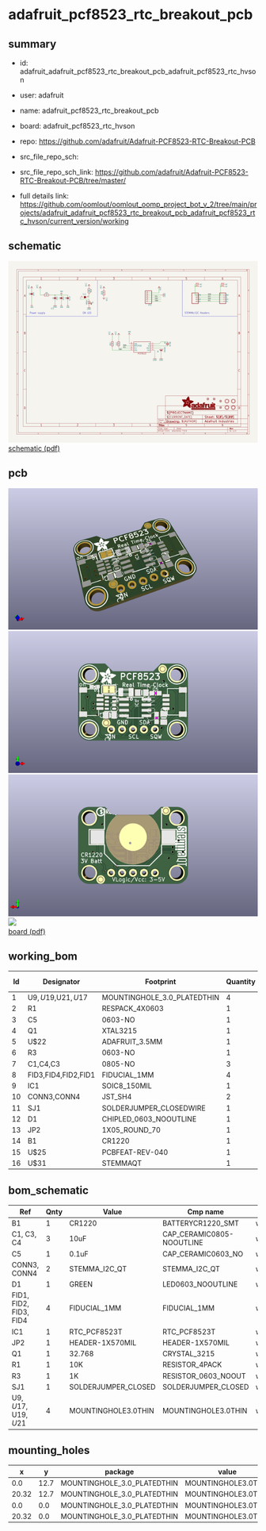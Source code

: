 # adafruit_pcf8523_rtc_breakout_pcb
 
## summary 
* id: adafruit_adafruit_pcf8523_rtc_breakout_pcb_adafruit_pcf8523_rtc_hvson
* user: adafruit
* name: adafruit_pcf8523_rtc_breakout_pcb
* board: adafruit_pcf8523_rtc_hvson
* repo: https://github.com/adafruit/Adafruit-PCF8523-RTC-Breakout-PCB



* src_file_repo_sch: 
* src_file_repo_sch_link: https://github.com/adafruit/Adafruit-PCF8523-RTC-Breakout-PCB/tree/master/
* full details link: https://github.com/oomlout/oomlout_oomp_project_bot_v_2/tree/main/projects/adafruit_adafruit_pcf8523_rtc_breakout_pcb_adafruit_pcf8523_rtc_hvson/current_version/working  

## schematic  
![](working_schematic_600.png)  
[schematic (pdf)](working_schematic.pdf) 






















## pcb  
![](working_3d_600.png) 
![](working_3d_front_600.png)  
![](working_3d_back_600.png)  
![](working_600.png)  
[board (pdf)](working.pdf)  

## working_bom
| Id | Designator | Footprint | Quantity | Designation | Supplier and ref |  | None | 
| --- | --- | --- | --- | --- | --- | --- | --- | 
| 1 | U$9,U$19,U$21,U$17 | MOUNTINGHOLE_3.0_PLATEDTHIN | 4 | MOUNTINGHOLE3.0THIN |  |  | [''] | 
| 2 | R1 | RESPACK_4X0603 | 1 | 10K |  |  | [''] | 
| 3 | C5 | 0603-NO | 1 | 0.1uF |  |  | [''] | 
| 4 | Q1 | XTAL3215 | 1 | 32.768 |  |  | [''] | 
| 5 | U$22 | ADAFRUIT_3.5MM | 1 |  |  |  | [''] | 
| 6 | R3 | 0603-NO | 1 | 1K |  |  | [''] | 
| 7 | C1,C4,C3 | 0805-NO | 3 | 10uF |  |  | [''] | 
| 8 | FID3,FID4,FID2,FID1 | FIDUCIAL_1MM | 4 | FIDUCIAL_1MM |  |  | [''] | 
| 9 | IC1 | SOIC8_150MIL | 1 | RTC_PCF8523T |  |  | [''] | 
| 10 | CONN3,CONN4 | JST_SH4 | 2 | STEMMA_I2C_QT |  |  | [''] | 
| 11 | SJ1 | SOLDERJUMPER_CLOSEDWIRE | 1 |  |  |  | [''] | 
| 12 | D1 | CHIPLED_0603_NOOUTLINE | 1 | GREEN |  |  | [''] | 
| 13 | JP2 | 1X05_ROUND_70 | 1 |  |  |  | [''] | 
| 14 | B1 | CR1220 | 1 | CR1220 |  |  | [''] | 
| 15 | U$25 | PCBFEAT-REV-040 | 1 |  |  |  | [''] | 
| 16 | U$31 | STEMMAQT | 1 |  |  |  | [''] | 


## bom_schematic
| Ref | Qnty | Value | Cmp name | Footprint | Description | Vendor | DNP | 
| --- | --- | --- | --- | --- | --- | --- | --- | 
| B1 | 1 | CR1220 | BATTERYCR1220_SMT | working:CR1220 |  |  |  | 
| C1, C3, C4 | 3 | 10uF | CAP_CERAMIC0805-NOOUTLINE | working:0805-NO |  |  |  | 
| C5 | 1 | 0.1uF | CAP_CERAMIC0603_NO | working:0603-NO |  |  |  | 
| CONN3, CONN4 | 2 | STEMMA_I2C_QT | STEMMA_I2C_QT | working:JST_SH4 |  |  |  | 
| D1 | 1 | GREEN | LED0603_NOOUTLINE | working:CHIPLED_0603_NOOUTLINE |  |  |  | 
| FID1, FID2, FID3, FID4 | 4 | FIDUCIAL_1MM | FIDUCIAL_1MM | working:FIDUCIAL_1MM |  |  |  | 
| IC1 | 1 | RTC_PCF8523T | RTC_PCF8523T | working:SOIC8_150MIL |  |  |  | 
| JP2 | 1 | HEADER-1X570MIL | HEADER-1X570MIL | working:1X05_ROUND_70 |  |  |  | 
| Q1 | 1 | 32.768 | CRYSTAL_3215 | working:XTAL3215 |  |  |  | 
| R1 | 1 | 10K | RESISTOR_4PACK | working:RESPACK_4X0603 |  |  |  | 
| R3 | 1 | 1K | RESISTOR_0603_NOOUT | working:0603-NO |  |  |  | 
| SJ1 | 1 | SOLDERJUMPER_CLOSED | SOLDERJUMPER_CLOSED | working:SOLDERJUMPER_CLOSEDWIRE |  |  |  | 
| U$9, U$17, U$19, U$21 | 4 | MOUNTINGHOLE3.0THIN | MOUNTINGHOLE3.0THIN | working:MOUNTINGHOLE_3.0_PLATEDTHIN |  |  |  | 


## mounting_holes
| x | y | package | value | ref | size | 
| --- | --- | --- | --- | --- | --- | 
| 0.0 | 12.7 | MOUNTINGHOLE_3.0_PLATEDTHIN | MOUNTINGHOLE3.0THIN | U$9 | m3 | 
| 20.32 | 12.7 | MOUNTINGHOLE_3.0_PLATEDTHIN | MOUNTINGHOLE3.0THIN | U$17 | m3 | 
| 0.0 | 0.0 | MOUNTINGHOLE_3.0_PLATEDTHIN | MOUNTINGHOLE3.0THIN | U$19 | m3 | 
| 20.32 | 0.0 | MOUNTINGHOLE_3.0_PLATEDTHIN | MOUNTINGHOLE3.0THIN | U$21 | m3 | 


